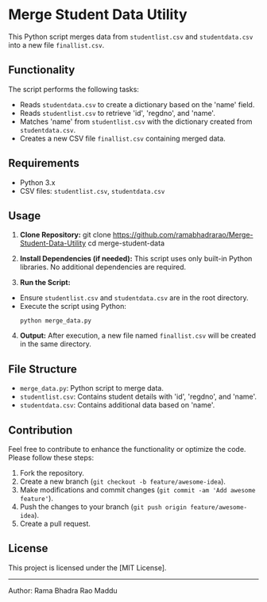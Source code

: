 # Merge Student Data Utility

This Python script merges data from `studentlist.csv` and `studentdata.csv` into a new file `finallist.csv`.

## Functionality

The script performs the following tasks:
- Reads `studentdata.csv` to create a dictionary based on the 'name' field.
- Reads `studentlist.csv` to retrieve 'id', 'regdno', and 'name'.
- Matches 'name' from `studentlist.csv` with the dictionary created from `studentdata.csv`.
- Creates a new CSV file `finallist.csv` containing merged data.

## Requirements

- Python 3.x
- CSV files: `studentlist.csv`, `studentdata.csv`

## Usage

1. **Clone Repository:**
git clone https://github.com/ramabhadrarao/Merge-Student-Data-Utility
cd merge-student-data

2. **Install Dependencies (if needed):**
This script uses only built-in Python libraries. No additional dependencies are required.

3. **Run the Script:**
- Ensure `studentlist.csv` and `studentdata.csv` are in the root directory.
- Execute the script using Python:
  ```
  python merge_data.py
  ```

4. **Output:**
After execution, a new file named `finallist.csv` will be created in the same directory.

## File Structure

- `merge_data.py`: Python script to merge data.
- `studentlist.csv`: Contains student details with 'id', 'regdno', and 'name'.
- `studentdata.csv`: Contains additional data based on 'name'.

## Contribution

Feel free to contribute to enhance the functionality or optimize the code. Please follow these steps:
1. Fork the repository.
2. Create a new branch (`git checkout -b feature/awesome-idea`).
3. Make modifications and commit changes (`git commit -am 'Add awesome feature'`).
4. Push the changes to your branch (`git push origin feature/awesome-idea`).
5. Create a pull request.

## License

This project is licensed under the [MIT License].

---
Author: Rama Bhadra Rao Maddu
